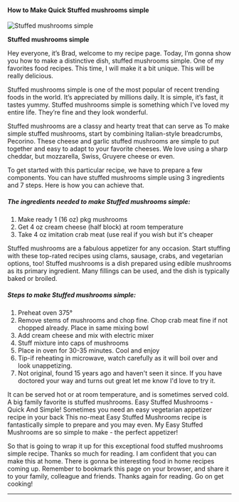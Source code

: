             

#### How to Make Quick Stuffed mushrooms simple

![Stuffed mushrooms simple](https://img-global.cpcdn.com/recipes/cb3155da0dbb0724/751x532cq70/stuffed-mushrooms-simple-recipe-main-photo.jpg)

**Stuffed mushrooms simple**

Hey everyone, it’s Brad, welcome to my recipe page. Today, I’m gonna show you how to make a distinctive dish, stuffed mushrooms simple. One of my favorites food recipes. This time, I will make it a bit unique. This will be really delicious.

Stuffed mushrooms simple is one of the most popular of recent trending foods in the world. It’s appreciated by millions daily. It is simple, it’s fast, it tastes yummy. Stuffed mushrooms simple is something which I’ve loved my entire life. They’re fine and they look wonderful.

Stuffed mushrooms are a classy and hearty treat that can serve as To make simple stuffed mushrooms, start by combining Italian-style breadcrumbs, Pecorino. These cheese and garlic stuffed mushrooms are simple to put together and easy to adapt to your favorite cheeses. We love using a sharp cheddar, but mozzarella, Swiss, Gruyere cheese or even.

To get started with this particular recipe, we have to prepare a few components. You can have stuffed mushrooms simple using 3 ingredients and 7 steps. Here is how you can achieve that.

##### The ingredients needed to make Stuffed mushrooms simple:

1.  Make ready 1 (16 oz) pkg mushrooms
2.  Get 4 oz cream cheese (half block) at room temperature
3.  Take 4 oz imitation crab meat (use real if you wish but it's cheaper

Stuffed mushrooms are a fabulous appetizer for any occasion. Start stuffing with these top-rated recipes using clams, sausage, crabs, and vegetarian options, too! Stuffed mushrooms is a dish prepared using edible mushrooms as its primary ingredient. Many fillings can be used, and the dish is typically baked or broiled.

##### Steps to make Stuffed mushrooms simple:

1.  Preheat oven 375°
2.  Remove stems of mushrooms and chop fine. Chop crab meat fine if not chopped already. Place in same mixing bowl
3.  Add cream cheese and mix with electric mixer
4.  Stuff mixture into caps of mushrooms
5.  Place in oven for 30-35 minutes. Cool and enjoy
6.  Tip-if reheating in microwave, watch carefully as it will boil over and look unappetizing.
7.  Not original, found 15 years ago and haven't seen it since. If you have doctored your way and turns out great let me know I'd love to try it.

It can be served hot or at room temperature, and is sometimes served cold. A big family favorite is stuffed mushrooms. Easy Stuffed Mushrooms - Quick And Simple! Sometimes you need an easy vegetarian appetizer recipe in your back This no-meat Easy Stuffed Mushrooms recipe is fantastically simple to prepare and you may even. My Easy Stuffed Mushrooms are so simple to make - the perfect appetizer!

So that is going to wrap it up for this exceptional food stuffed mushrooms simple recipe. Thanks so much for reading. I am confident that you can make this at home. There is gonna be interesting food in home recipes coming up. Remember to bookmark this page on your browser, and share it to your family, colleague and friends. Thanks again for reading. Go on get cooking!

* * *